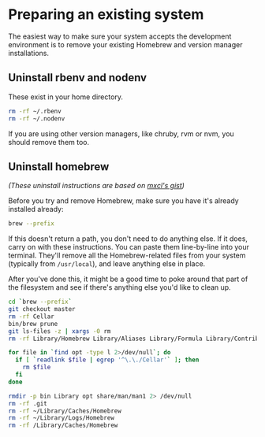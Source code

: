 # Preparing an existing system

The easiest way to make sure your system accepts the development environment is to remove your existing Homebrew and version manager installations.

## Uninstall rbenv and nodenv

These exist in your home directory.

```sh
rm -rf ~/.rbenv
rm -rf ~/.nodenv
```

If you are using other version managers, like chruby, rvm or nvm, you should remove them too.

## Uninstall homebrew

_(These uninstall instructions are based on [mxcl's gist](https://gist.github.com/mxcl/1173223))_

Before you try and remove Homebrew, make sure you have it's already installed already:

```sh
brew --prefix
```

If this doesn't return a path, you don't need to do anything else. If it does, carry on with these instructions. You can paste them line-by-line into your terminal. They'll remove all the Homebrew-related files from your system (typically from `/usr/local`), and leave anything else in place.

After you've done this, it might be a good time to poke around that part of the filesystem and see if there's anything else you'd like to clean up.

```sh
cd `brew --prefix`
git checkout master
rm -rf Cellar
bin/brew prune
git ls-files -z | xargs -0 rm
rm -rf Library/Homebrew Library/Aliases Library/Formula Library/Contributions Library/Taps Library/LinkedKegs Library/ENV

for file in `find opt -type l 2>/dev/null`; do
  if [ `readlink $file | egrep '^\.\./Cellar'` ]; then
    rm $file
  fi
done

rmdir -p bin Library opt share/man/man1 2> /dev/null
rm -rf .git
rm -rf ~/Library/Caches/Homebrew
rm -rf ~/Library/Logs/Homebrew
rm -rf /Library/Caches/Homebrew
```
